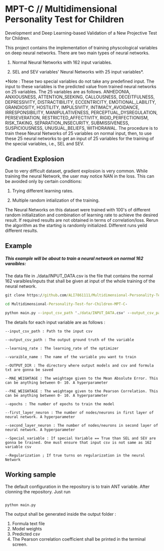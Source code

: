 # MPT-C // Multidimensional Personality Test for Children
Development and Deep Learning-based Validation of a New Projective Test for Children. 



This project contains the implementation of training physcological variables on deep neural networks.
There are two main types of neural networks.

1. Normal Neural Networks with 162 input variables.

2. SEL and SEV variables' Neural Networks with 25 input variables*.

*Note : These two special variables do not take any predefined input. The input to these variables is the predicted value from trained neural networks on 25 variables. The 25 variables are as follows. ANHEDONIA, ANXIOUSNESS, ATTENTION_SEEKING, CALLOUSNESS, DECEITFULNESS, DEPRESSIVITY, DISTRACTIBILITY, ECCENTRICITY, EMOTIONAL_LABILITY, GRANDIOSITY, HOSTILITY, IMPULSIVITY, INTIMACY_AVOIDANCE, IRRESPONSIBILITY, MANIPULATIVENESS, PERCEPTUAL_DYSREGULATION, PERSEVERATION, RESTRICTED_AFFECTIVITY, RIGID_PERFECTIONISM, RISK_TAKING, SEPARATION_INSECURITY, SUBMISSIVENESS, SUSPICIOUSNESS, UNUSUAL_BELIEFS, WITHDRAWAL. The procedure is to train these Neural Networks of 25 variables on normal input, then, to use these 25 neural networks to get an input of 25 variables for the training of the special variables, i.e., SEL and SEV.


## Gradient Explosion

Due to very difficult dataset, gradient explosion is very common. While training the neural Network, the user may notice NAN in the loss. This can be avoided only by certain conditions:

1. Trying different learning rates.

2. Multiple random intialization of the training.

The Neural Networks on this dataset were trained with 100's of different random initialization and combination of learning rate to achieve the desired result.
If required results are not obtained in terms of correlation/loss. Rerun the algorithm as the starting is randomly initialized. Different runs yeild different results.

## Example

##### This example will be about to train a neural network on normal 162 varaibles:

The data file in ./data/INPUT_DATA.csv is the file that contains the normal 162 varaibles/inputs that shall be given at input of the whole training of the neural network. 


```bat
git clone https://github.com/ALI7861111/Multidimensional-Personality-Test-for-Children-MPT-C-.git

cd Multidimensional-Personality-Test-for-Children-MPT-C-

python main.py --input_csv_path './data/INPUT_DATA.csv' --output_csv_path './data/PAG.csv' --learning_rate 0.00001 --varaible_name 'PAG' --OUTPUT_DIR './output/' --MAE_WEIGHTAGE 1 --PAE_WEIGHTAGE 5 --epochs 50 --first_layer_neuron 162 --second_layer_neuron 2048 --Special_variable False --Regularization False 

```

The details for each input variable are as follows :

```
--input_csv_path : Path to the input csv 

--output_csv_path : The output ground truth of the variable 

--learning_rate : The learning_rate of the optimizer

--varaible_name : The name of the variable you want to train

--OUTPUT_DIR : The directory where output models and csv and formula txt are gonna be saved 

--MAE_WEIGHTAGE : The weightage given to the Mean Absolute Error. This can be anything between 0- 10. A hyperparameter

--PAE_WEIGHTAGE : The weightage given to the Pearson Correlation. This can be anything between 0- 10. A hyperparameter

--epochs : The number of epochs to train the model

--first_layer_neuron : The number of nodes/neurons in first layer of neural network. A hyperparameter

--second_layer_neuron : The number of nodes/neurons in second layer of neural network. A hyperparameter

--Special_variable : If special Variable == True than SEL and SEV are gonna be trained. One must ensure that input csv is not same as 162 variable csv

--Regularization ; If true turns on regularization in the neural Network 

```




## Working sample 

The default configuration in the repository is to train ANT variable. After clonning the repository. Just run

```bat

python main.py

```

The output shall be generated inside the output folder :

1. Formula text file 
2. Model weights
3. Predicted csv
4. The Pearson correlation coefficient shall be printed in the terminal screen.








